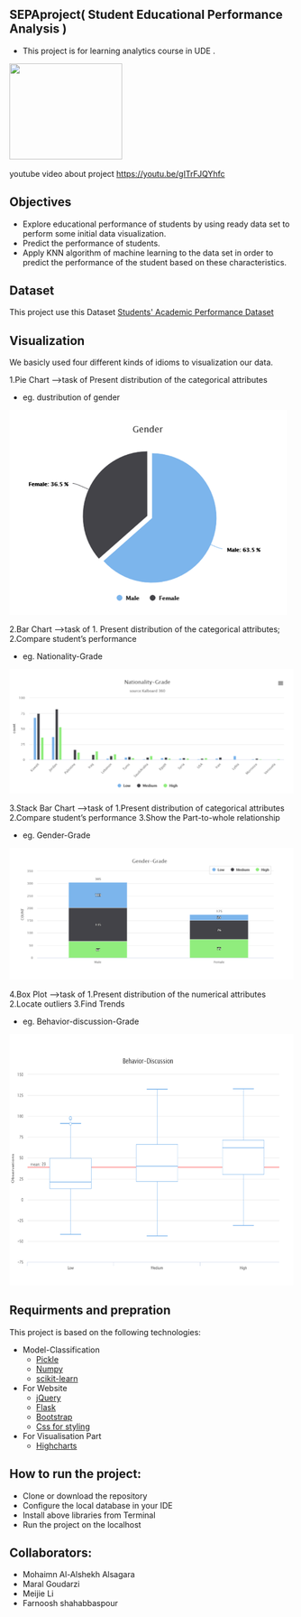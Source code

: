 ## SEPAproject( Student Educational Performance Analysis )
- This project is for learning analytics course in UDE .
<img src="https://github.com/Mohaimn94/LA-ProjectSEPA/blob/master/static/img/sepa.png"  width="200" height="170">

youtube video about project
https://youtu.be/gITrFJQYhfc

## Objectives
- Explore educational performance of students  by using ready data set to perform some initial data  visualization.
- Predict the performance of students.
-  Apply KNN algorithm of machine learning to the data set in order to predict the performance of the student based on these characteristics.

## Dataset
This project use this Dataset [Students' Academic Performance Dataset](https://www.kaggle.com/aljarah/xAPI-Edu-Data) 

## Visualization
We basicly used four different kinds of idioms to visualization our data.

1.Pie Chart 
-->task of Present distribution of the categorical attributes
- eg. dustribution of gender

<img src="https://github.com/Mohaimn94/LA-ProjectSEPA/blob/master/static/img/gender.PNG"  width="493" height="363" >

2.Bar Chart 
-->task of 1. Present distribution of the  categorical  attributes;
           2.Compare student’s performance
- eg. Nationality-Grade

<img src="https://github.com/Mohaimn94/LA-ProjectSEPA/blob/master/static/img/nationality-Grade.PNG" >

3.Stack Bar Chart
-->task of 1.Present distribution of categorical attributes
           2.Compare student’s performance
           3.Show the Part-to-whole relationship
- eg. Gender-Grade

<img src="https://github.com/Mohaimn94/LA-ProjectSEPA/blob/master/static/img/gender-grade.PNG" >
         
4.Box Plot
-->task of 1.Present distribution of the numerical attributes
           2.Locate outliers
           3.Find Trends
- eg. Behavior-discussion-Grade

<img src="https://github.com/Mohaimn94/LA-ProjectSEPA/blob/master/static/img/behabiour-discussion.PNG"   width="685" height="445">



## Requirments and prepration
This project is based on the following technologies:

* Model-Classification
  + [Pickle](https://docs.python.org/3/library/pickle.html)
  + [Numpy](https://numpy.org/)
  + [scikit-learn](https://scikit-learn.org/stable/)
* For Website
  + [jQuery](https://jquery.com/)
  + [Flask](https://www.palletsprojects.com/p/flask/)
  + [Bootstrap](https://getbootstrap.com/)
  + [Css for styling](https://www.w3schools.com/css/)
* For Visualisation Part
  + [Highcharts](https://www.highcharts.com/)
  
## How to run the project:
- Clone or download the repository
- Configure the local database in your IDE
- Install above libraries from Terminal
- Run the project on the localhost
## Collaborators:
- Mohaimn Al-Alshekh Alsagara
- Maral Goudarzi
- Meijie Li
- Farnoosh shahabbaspour 

  

